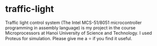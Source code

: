 # traffic-light
Traffic light control system (The Intel MCS-51/8051 microcontroller programming in assembly language) is my project in the course Microprocessors at Hanoi University of Science and Technology.
I used Proteus for simulation.
Please give me a ⭐ if you find it useful.
